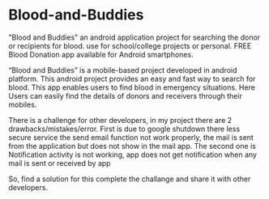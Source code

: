 # Blood-and-Buddies
"Blood and Buddies" an android application project for searching the donor or recipients for blood. use for school/college projects or personal.
 FREE Blood Donation app available for Android smartphones.
 
 “Blood and Buddies” is a mobile-based project developed in android platform. This android project provides an easy and fast way to search for blood. This app enables users to find blood in emergency situations. Here Users can easily find the details of donors and receivers through their mobiles.
 
 There is a challenge for other developers, in my project there are 2 drawbacks/mistakes/error.
      First is due to google shutdown there less secure service the send email function not work properly, the mail is sent from the application but does not show in the mail app.
      The second one is Notification activity is not working, app does not get notification when any mail is sent or received by app
      
So, find a solution for this complete the challange and share it with other developers.
